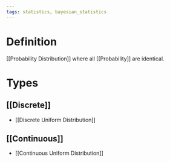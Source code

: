 ```yaml
---
tags: statistics, bayesian_statistics
---
```


# Definition

[[Probability Distribution]] where all [[Probability]] are identical.

# Types
## [[Discrete]]
- [[Discrete Uniform Distribution]]

## [[Continuous]]
- [[Continuous Uniform Distribution]]